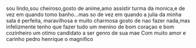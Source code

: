 sou lindo,sou cheiroso,gosto de anime,amo assistir turma da monica,e de vez em quando tomo banho...mas so de vez em quando
a julia da minha sala é perfeita, maravilhosa e muito charmosa
gosto de nao fazer nada,mas infelizmente tenho que fazer tudo
um menino de bom coraçao e bom cozinheiro
um otimo candidato a ser genro de sua mae
Com muito amor e carinho pedro henrique o magnifico
